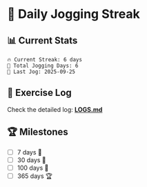 # 🏃 Daily Jogging Streak

## 📊 Current Stats

```
🔥 Current Streak: 6 days
🏃 Total Jogging Days: 6
📅 Last Jog: 2025-09-25
```

## 📝 Exercise Log

Check the detailed log: **[LOGS.md](logs/LOGS.md)**

## 🏆 Milestones

- [ ] 7 days 🌱
- [ ] 30 days 🌿
- [ ] 100 days 🌳
- [ ] 365 days 🏆